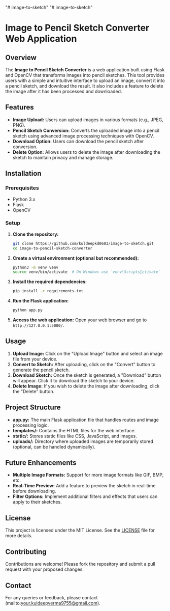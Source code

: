 "# image-to-sketch" 
"# image-to-sketch" 

# Image to Pencil Sketch Converter Web Application

## Overview

The **Image to Pencil Sketch Converter** is a web application built using Flask and OpenCV that transforms images into pencil sketches. This tool provides users with a simple and intuitive interface to upload an image, convert it into a pencil sketch, and download the result. It also includes a feature to delete the image after it has been processed and downloaded.

## Features

- **Image Upload:** Users can upload images in various formats (e.g., JPEG, PNG).
- **Pencil Sketch Conversion:** Converts the uploaded image into a pencil sketch using advanced image processing techniques with OpenCV.
- **Download Option:** Users can download the pencil sketch after conversion.
- **Delete Option:** Allows users to delete the image after downloading the sketch to maintain privacy and manage storage.

## Installation

### Prerequisites

- Python 3.x
- Flask
- OpenCV

### Setup

1. **Clone the repository:**
   ```bash
   git clone https://github.com/kuldeepkd0603/image-to-sketch.git
   cd image-to-pencil-sketch-converter
   ```

2. **Create a virtual environment (optional but recommended):**
   ```bash
   python3 -m venv venv
   source venv/bin/activate  # On Windows use `venv\Scriptsctivate`
   ```

3. **Install the required dependencies:**
   ```bash
   pip install -r requirements.txt
   ```

4. **Run the Flask application:**
   ```bash
   python app.py
   ```

5. **Access the web application:**
   Open your web browser and go to `http://127.0.0.1:5000/`.

## Usage

1. **Upload Image:** Click on the "Upload Image" button and select an image file from your device.
2. **Convert to Sketch:** After uploading, click on the "Convert" button to generate the pencil sketch.
3. **Download Sketch:** Once the sketch is generated, a "Download" button will appear. Click it to download the sketch to your device.
4. **Delete Image:** If you wish to delete the image after downloading, click the "Delete" button.

## Project Structure

- **app.py:** The main Flask application file that handles routes and image processing logic.
- **templates/:** Contains the HTML files for the web interface.
- **static/:** Stores static files like CSS, JavaScript, and images.
- **uploads/:** Directory where uploaded images are temporarily stored (optional, can be handled dynamically).

## Future Enhancements

- **Multiple Image Formats:** Support for more image formats like GIF, BMP, etc.
- **Real-Time Preview:** Add a feature to preview the sketch in real-time before downloading.
- **Filter Options:** Implement additional filters and effects that users can apply to their sketches.

## License

This project is licensed under the MIT License. See the [LICENSE](LICENSE) file for more details.

## Contributing

Contributions are welcome! Please fork the repository and submit a pull request with your proposed changes.

## Contact

For any queries or feedback, please contact (mailto:your.kuldeepverma9755@gmail.com).

